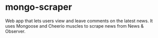 # mongo-scraper
Web app that lets users view and leave comments on the latest news. It uses Mongoose and Cheerio muscles to scrape news from News & Observer.
